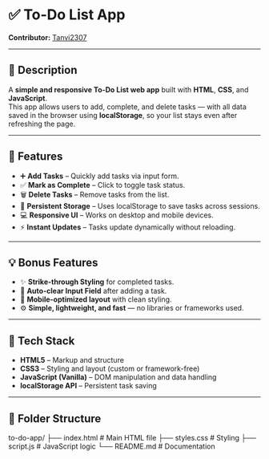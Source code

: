 # ✅ To-Do List App

**Contributor:** [Tanvi2307](https://github.com/Tanvi2307)

---

## 🧾 Description

A **simple and responsive To-Do List web app** built with **HTML**, **CSS**, and **JavaScript**.  
This app allows users to add, complete, and delete tasks — with all data saved in the browser using **localStorage**, so your list stays even after refreshing the page.

---

## 🚀 Features

- ➕ **Add Tasks** – Quickly add tasks via input form.  
- ✅ **Mark as Complete** – Click to toggle task status.  
- 🗑️ **Delete Tasks** – Remove tasks from the list.  
- 💾 **Persistent Storage** – Uses localStorage to save tasks across sessions.  
- 💻 **Responsive UI** – Works on desktop and mobile devices.  
- ⚡ **Instant Updates** – Tasks update dynamically without reloading.

---

## 💡 Bonus Features

- ✨ **Strike-through Styling** for completed tasks.  
- 🎨 **Auto-clear Input Field** after adding a task.  
- 📱 **Mobile-optimized layout** with clean styling.  
- ⚙️ **Simple, lightweight, and fast** — no libraries or frameworks used.

---

## 🧩 Tech Stack

- **HTML5** – Markup and structure  
- **CSS3** – Styling and layout (custom or framework-free)  
- **JavaScript (Vanilla)** – DOM manipulation and data handling  
- **localStorage API** – Persistent task saving


---

## 📁 Folder Structure

to-do-app/
├── index.html          # Main HTML file
├── styles.css          # Styling
├── script.js           # JavaScript logic
└── README.md           # Documentation


